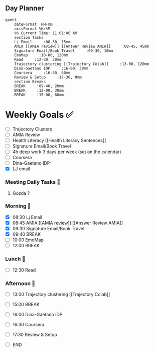 ## Day Planner
```mermaid
gantt
    dateFormat  HH-mm
    axisFormat %H:%M
    %% Current Time: 11:01:06 AM
    section Tasks
    Lj Email     :08-30, 15mm
    AMIA [[AMIA review]] [[Answer Review AMIA]]     :08-45, 45mm
    Signature Email/Book Travel     :09-30, 10mm
    EmoMap     :10-00, 120mm
    Read     :12-30, 30mm
    Trajectory clustering [[Trajectory Colab]]     :13-00, 120mm
    Dina-Gaetano IDP     :16-00, 30mm
    Coursera     :16-30, 60mm
    Review & Setup     :17-30, 0mm
    section Breaks
    BREAK     :09-40, 20mm
    BREAK     :12-00, 30mm
    BREAK     :15-00, 60mm
```

# Weekly Goals ✅
  - [ ] Trajectory Clusters 
  - [ ] AMIA Review 
  - [ ] Health Literacy [[Health Literacy Sentences]]
  - [ ] Signature Email/Book Travel
  - [ ] 4h deep work 3 days per week (set on the calendar)
  - [ ] Coursera
  - [ ] Dina-Gaetano IDP
  - [x] LJ email
### Meeting Daily Tasks 💚 
1. Gozda ?
### Morning 🔨
- [x] 08:30 Lj Email
- [x] 08:45 AMIA [[AMIA review]] [[Answer Review AMIA]]
- [x] 09:30 Signature Email/Book Travel
- [x] 09:40 BREAK
- [ ] 10:00 EmoMap
- [ ] 12:00 BREAK
### Lunch 👀
- [ ] 12:30 Read
### Afternoon 👻
- [ ] 13:00 Trajectory clustering [[Trajectory Colab]]
- [ ] 15:00 BREAK
- [ ] 16:00 Dina-Gaetano IDP
- [ ] 16:30 Coursera
- [ ] 17:30 Review & Setup
- [ ] END

